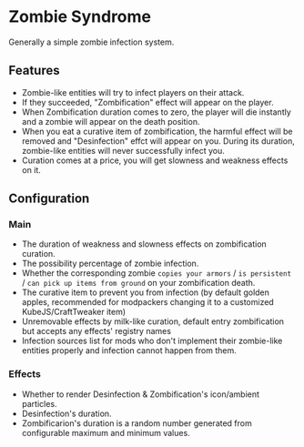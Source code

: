 # Zombie Syndrome
Generally a simple zombie infection system.
## Features
- Zombie-like entities will try to infect players on their attack.
- If they succeeded, "Zombification" effect will appear on the player.
- When Zombification duration comes to zero, the player will die instantly and a zombie will appear on the death position.
- When you eat a curative item of zombification, the harmful effect will be removed and "Desinfection" effct will appear on you. During its duration, zombie-like entities will never successfully infect you.
- Curation comes at a price, you will get slowness and weakness effects on it.

## Configuration
### Main
- The duration of weakness and slowness effects on zombification curation.
- The possibility percentage of zombie infection.
- Whether the corresponding zombie `copies your armors` / `is persistent` / `can pick up items from ground` on your zombification death.
- The curative item to prevent you from infection (by default golden apples, recommended for modpackers changing it to a customized KubeJS/CraftTweaker item)
- Unremovable effects by milk-like curation, default entry zombification but accepts any effects' registry names
- Infection sources list for mods who don't implement their zombie-like entities properly and infection cannot happen from them.
### Effects
- Whether to render Desinfection & Zombification's icon/ambient particles.
- Desinfection's duration.
- Zombificarion's duration is a random number generated from configurable maximum and minimum values.
